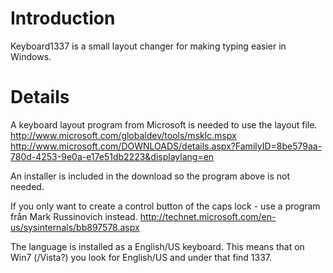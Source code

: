 # Introduction #

Keyboard1337 is a small layout changer for making typing easier in Windows.

# Details #

A keyboard layout program from Microsoft is needed to use the layout file.
http://www.microsoft.com/globaldev/tools/msklc.mspx
http://www.microsoft.com/DOWNLOADS/details.aspx?FamilyID=8be579aa-780d-4253-9e0a-e17e51db2223&displaylang=en

An installer is included in the download so the program above is not needed.

If you only want to create a control button of the caps lock - use a program från Mark Russinovich instead.
http://technet.microsoft.com/en-us/sysinternals/bb897578.aspx

The language is installed as a English/US keyboard.  This means that on Win7 (/Vista?) you look for English/US and under that find 1337.